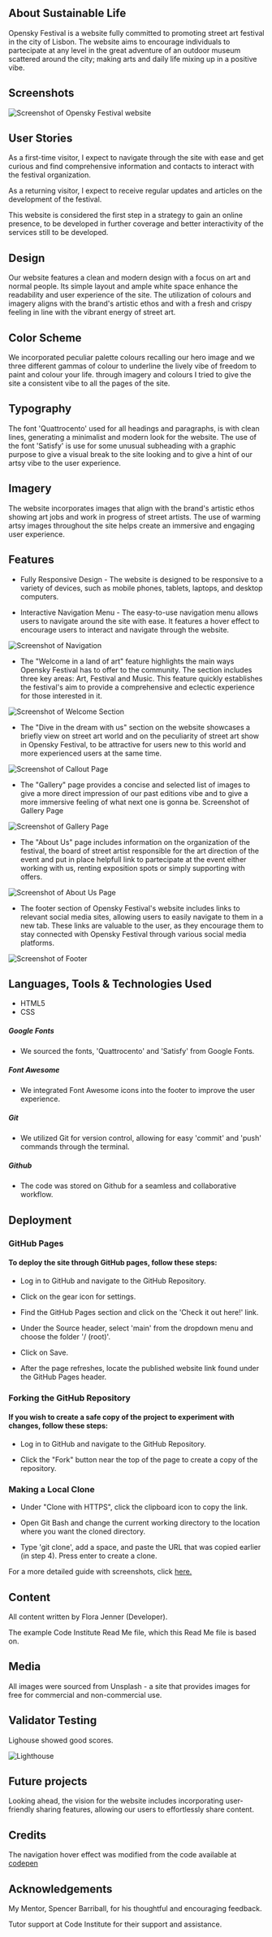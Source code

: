 About Sustainable Life
----------------------

Opensky Festival is a website fully committed to promoting street art festival in the city of Lisbon. The website aims to encourage individuals to partecipate at any level in the great adventure of an outdoor museum scattered around the city; making arts and daily life mixing up in a positive vibe.

Screenshots
-----------

![Screenshot of Opensky Festival website](media/responsive.png)

User Stories
------------

As a first-time visitor, I expect to navigate through the site with ease and get curious and find comprehensive information and contacts to interact with the festival organization.

As a returning visitor, I expect to receive regular updates and articles on the development of the festival.

This website is considered the first step in a strategy to gain an online presence, to be developed in further coverage and better interactivity of the services still to be developed.

Design
------

Our website features a clean and modern design with a focus on art and normal people. Its simple layout and ample white space enhance the readability and user experience of the site. The utilization of colours and imagery aligns with the brand's artistic ethos and with a fresh and crispy feeling in line with the vibrant energy of street art.

Color Scheme
------------

We incorporated peculiar palette colours recalling our hero image and we three different gammas of colour to underline the lively vibe of freedom to paint and colour your life. through imagery and colours I tried to give the site a consistent vibe to all the pages of the site.


Typography
----------

The font 'Quattrocento' used for all headings and paragraphs, is with clean lines, generating a minimalist and modern look for the website. The use of the font 'Satisfy' is use for some unusual subheading with a graphic purpose to give a visual break to the site looking and to give a hint of our artsy vibe to the user experience.

Imagery
-------

The website incorporates images that align with the brand's artistic ethos showing art jobs and work in progress of street artists. The use of warming artsy images throughout the site helps create an immersive and engaging user experience.

Features
--------

-   Fully Responsive Design - The website is designed to be responsive to a variety of devices, such as mobile phones, tablets, laptops, and desktop computers.

-   Interactive Navigation Menu - The easy-to-use navigation menu allows users to navigate around the site with ease. It features a hover effect to encourage users to interact and navigate through the website.

![Screenshot of Navigation](media/navigation.png)

-   The "Welcome in a land of art" feature highlights the main ways Opensky Festival has to offer to the community. The section includes three key areas: Art, Festival and Music. This feature quickly establishes the festival's aim to provide a comprehensive and eclectic experience for those interested in it.

![Screenshot of Welcome Section](media/welcome.png)

-   The "Dive in the dream with us" section on the website showcases a briefly view on street art world and on the peculiarity of street art show in Opensky Festival, to be attractive for users new to this world and more experienced users at the same time. 

![Screenshot of Callout Page](media/callout.png)

-   The "Gallery" page provides a concise and selected list of images to give a more direct impression of our past editions vibe and to give a more immersive feeling of what next one is gonna be.
Screenshot of Gallery Page

![Screenshot of Gallery Page](media/gallery.png)

-   The "About Us" page includes information on the organization of the festival, the board of street artist responsible for the art direction of the event and put in place helpfull link to partecipate at the event either working with us, renting exposition spots or simply supporting with offers.


![Screenshot of About Us Page](media/about-us.png)

-   The footer section of Opensky Festival's website includes links to relevant social media sites, allowing users to easily navigate to them in a new tab. These links are valuable to the user, as they encourage them to stay connected with Opensky Festival through various social media platforms.

![Screenshot of Footer](media/footer.png)

Languages, Tools & Technologies Used
------------------------------------

-   HTML5
-   CSS

##### Google Fonts

-   We sourced the fonts, 'Quattrocento' and 'Satisfy' from Google Fonts.

##### Font Awesome

-   We integrated Font Awesome icons into the footer to improve the user experience.

##### Git

-   We utilized Git for version control, allowing for easy 'commit' and 'push' commands through the terminal.

##### Github

-   The code was stored on Github for a seamless and collaborative workflow.

## Deployment

### GitHub Pages

#### To deploy the site through GitHub pages, follow these steps:

* Log in to GitHub and navigate to the GitHub Repository.

* Click on the gear icon for settings.

* Find the GitHub Pages section and click on the 'Check it out here!' link.

* Under the Source header, select 'main' from the dropdown menu and choose the folder '/ (root)'.

* Click on Save.

* After the page refreshes, locate the published website link found under the GitHub Pages header.

### Forking the GitHub Repository

#### If you wish to create a safe copy of the project to experiment with changes, follow these steps:

* Log in to GitHub and navigate to the GitHub Repository.

* Click the "Fork" button near the top of the page to create a copy of the repository.

### Making a Local Clone

* Under "Clone with HTTPS", click the clipboard icon to copy the link.

* Open Git Bash and change the current working directory to the location where you want the cloned directory.

* Type 'git clone', add a space, and paste the URL that was copied earlier (in step 4). Press enter to create a clone.

For a more detailed guide with screenshots, click [here.](https://docs.github.com/en/repositories/creating-and-managing-repositories/cloning-a-repository#cloning-a-repository-to-github-desktop)

## Content

All content written by Flora Jenner (Developer).

The example Code Institute Read Me file, which this Read Me file is based on.

## Media

All images were sourced from Unsplash - a site that provides images for free for commercial and non-commercial use.

## Validator Testing

Lighouse showed good scores.

![Lighthouse](media/lighthouse.png)

## Future projects

Looking ahead, the vision for the website includes incorporating user-friendly sharing features, allowing our users to effortlessly share content.

## Credits

The navigation hover effect was modified from the code available at [codepen](https://codepen.io/Calloumi/pen/DyKMbj.)

## Acknowledgements

My Mentor, Spencer Barriball, for his thoughtful and encouraging feedback.

Tutor support at Code Institute for their support and assistance.